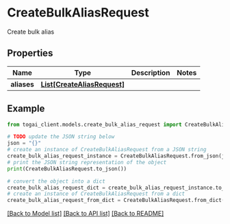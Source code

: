 # CreateBulkAliasRequest

Create bulk alias

## Properties

Name | Type | Description | Notes
------------ | ------------- | ------------- | -------------
**aliases** | [**List[CreateAliasRequest]**](CreateAliasRequest.md) |  | 

## Example

```python
from togai_client.models.create_bulk_alias_request import CreateBulkAliasRequest

# TODO update the JSON string below
json = "{}"
# create an instance of CreateBulkAliasRequest from a JSON string
create_bulk_alias_request_instance = CreateBulkAliasRequest.from_json(json)
# print the JSON string representation of the object
print(CreateBulkAliasRequest.to_json())

# convert the object into a dict
create_bulk_alias_request_dict = create_bulk_alias_request_instance.to_dict()
# create an instance of CreateBulkAliasRequest from a dict
create_bulk_alias_request_from_dict = CreateBulkAliasRequest.from_dict(create_bulk_alias_request_dict)
```
[[Back to Model list]](../README.md#documentation-for-models) [[Back to API list]](../README.md#documentation-for-api-endpoints) [[Back to README]](../README.md)


